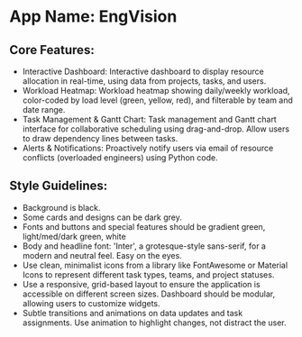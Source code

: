 # **App Name**: EngVision

## Core Features:

- Interactive Dashboard: Interactive dashboard to display resource allocation in real-time, using data from projects, tasks, and users.
- Workload Heatmap: Workload heatmap showing daily/weekly workload, color-coded by load level (green, yellow, red), and filterable by team and date range.
- Task Management & Gantt Chart: Task management and Gantt chart interface for collaborative scheduling using drag-and-drop. Allow users to draw dependency lines between tasks.
- Alerts & Notifications: Proactively notify users via email of resource conflicts (overloaded engineers) using Python code.

## Style Guidelines:

- Background is black.
- Some cards and designs can be dark grey.
- Fonts and buttons and special features should be gradient green, light/med/dark green, white
- Body and headline font: 'Inter', a grotesque-style sans-serif, for a modern and neutral feel. Easy on the eyes.
- Use clean, minimalist icons from a library like FontAwesome or Material Icons to represent different task types, teams, and project statuses.
- Use a responsive, grid-based layout to ensure the application is accessible on different screen sizes. Dashboard should be modular, allowing users to customize widgets.
- Subtle transitions and animations on data updates and task assignments. Use animation to highlight changes, not distract the user.